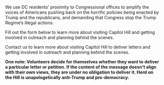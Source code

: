 We use DC residents’ proximity to Congressional offices to amplify the voices of Americans pushing back on the horrific policies being enacted by Trump and the republicans, and demanding that Congress stop the Trump Regime’s illegal actions.

Fill out the form below to learn more about visiting Capitol Hill and getting involved in outreach and planning behind the scenes.

Contact us to learn more about visiting Capitol Hill to deliver letters and getting involved in outreach and planning behind the scenes.

**One note: Volunteers decide for themselves whether they want to deliver a particular letter or petition. If the content of the message doesn't align with their own views, they are under no obligation to deliver it. Herd on the Hill is unapologetically anti-Trump and pro-democracy.**
